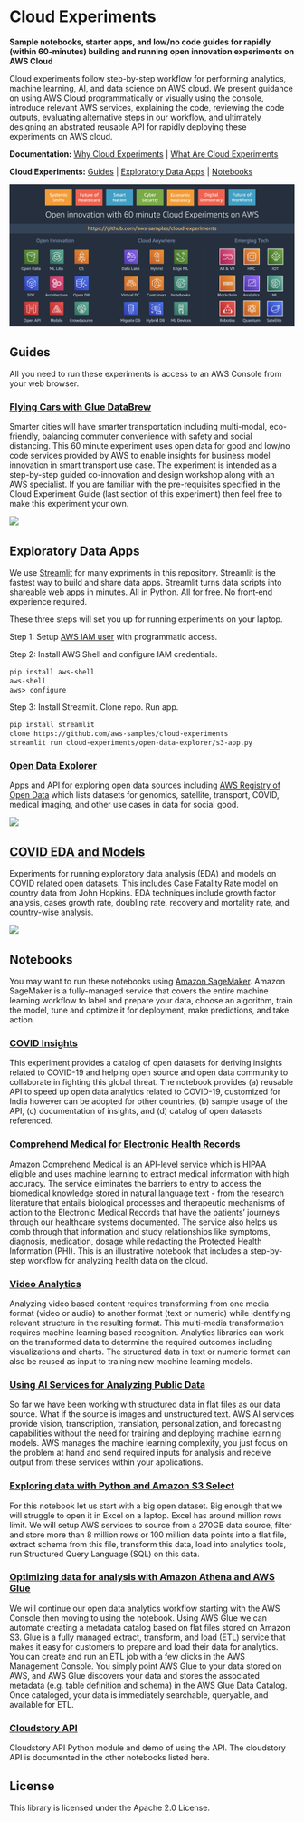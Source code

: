 # Cloud Experiments

**Sample notebooks, starter apps, and low/no code guides for rapidly (within 60-minutes) building and running open innovation experiments on AWS Cloud**

Cloud experiments follow step-by-step workflow for performing analytics, machine learning, AI, and data science on AWS cloud. We present guidance on using AWS Cloud programmatically or visually using the console, introduce relevant AWS services, explaining the code, reviewing the code outputs, evaluating alternative steps in our workflow, and ultimately designing an abstrated reusable API for rapidly deploying these experiments on AWS cloud.

**Documentation:** [Why Cloud Experiments](https://github.com/aws-samples/cloud-experiments/tree/master/docs/why-cloud-experiments.md) | [What Are Cloud Experiments](https://github.com/aws-samples/cloud-experiments/tree/master/docs/what-are-cloud-experiments.md)

**Cloud Experiments:** [Guides](https://github.com/aws-samples/cloud-experiments#guides) | [Exploratory Data Apps](https://github.com/aws-samples/cloud-experiments#exploratory-data-apps) | [Notebooks](https://github.com/aws-samples/cloud-experiments#notebooks)

[![](cloud-experiments.png)](https://github.com/aws-samples/cloud-experiments)

## Guides

All you need to run these experiments is access to an AWS Console from your web browser.

### [Flying Cars with Glue DataBrew](https://github.com/aws-samples/cloud-experiments/tree/master/experiments/guides/flying-cars-with-glue-databrew)

Smarter cities will have smarter transportation including multi-modal, eco-friendly, balancing commuter convenience with safety and social distancing. This 60 minute experiment uses open data for good and low/no code services provided by AWS to enable insights for business model innovation in smart transport use case. The experiment is intended as a step-by-step guided co-innovation and design workshop along with an AWS specialist. If you are familiar with the pre-requisites specified in the Cloud Experiment Guide (last section of this experiment) then feel free to make this experiment your own.

[![](https://github.com/aws-samples/cloud-experiments/blob/master/experiments/guides/flying-cars-with-glue-databrew/splash.png)](https://github.com/aws-samples/cloud-experiments/tree/master/experiments/guides/flying-cars-with-glue-databrew)

## Exploratory Data Apps

We use [Streamlit](https://streamlit.io/) for many expriments in this repository. Streamlit is the fastest way to build and share data apps. Streamlit turns data scripts into shareable web apps in minutes. All in Python. All for free. No front‑end experience required.

These three steps will set you up for running experiments on your laptop.

Step 1: Setup [AWS IAM user](https://docs.aws.amazon.com/IAM/latest/UserGuide/id_users_create.html#id_users_create_console) with programmatic access.

Step 2: Install AWS Shell and configure IAM credentials.

```
pip install aws-shell
aws-shell
aws> configure
```

Step 3: Install Streamlit. Clone repo. Run app.

```
pip install streamlit
clone https://github.com/aws-samples/cloud-experiments
streamlit run cloud-experiments/open-data-explorer/s3-app.py
```

### [Open Data Explorer](https://github.com/aws-samples/cloud-experiments/tree/master/experiments/data-apps/open-data-explorer)

Apps and API for exploring open data sources including [AWS Registry of Open Data](https://registry.opendata.aws/) which lists datasets for genomics, satellite, transport, COVID, medical imaging, and other use cases in data for social good.

[![](https://github.com/aws-samples/cloud-experiments/blob/master/experiments/data-apps/open-data-explorer/s3-app-start.png)](https://github.com/aws-samples/cloud-experiments/tree/master/experiments/data-apps/open-data-explorer)

## [COVID EDA and Models](https://github.com/aws-samples/cloud-experiments/tree/master/experiments/data-apps/covid-insights)

Experiments for running exploratory data analysis (EDA) and models on COVID related open datasets. This includes Case Fatality Rate model on country data from John Hopkins. EDA techniques include growth factor analysis, cases growth rate, doubling rate, recovery and mortality rate, and country-wise analysis.

[![](https://github.com/aws-samples/cloud-experiments/blob/master/experiments/data-apps/covid-insights/cfr.png)](https://github.com/aws-samples/cloud-experiments/tree/master/experiments/data-apps/covid-insights)

## Notebooks

You may want to run these notebooks using [Amazon SageMaker](https://aws.amazon.com/sagemaker/). Amazon SageMaker is a fully-managed service that covers the entire machine learning workflow to label and prepare your data, choose an algorithm, train the model, tune and optimize it for deployment, make predictions, and take action.

### [COVID Insights](https://github.com/aws-samples/cloud-experiments/tree/master/experiments/notebooks/covid)

This experiment provides a catalog of open datasets for deriving insights related to COVID-19 and helping open source and open data community to collaborate in fighting this global threat. The notebook provides (a) reusable API to speed up open data analytics related to COVID-19, customized for India however can be adopted for other countries, (b) sample usage of the API, (c) documentation of insights, and (d) catalog of open datasets referenced.

### [Comprehend Medical for Electronic Health Records](https://github.com/aws-samples/cloud-experiments/tree/master/experiments/notebooks/comprehend-medical-ehr)

Amazon Comprehend Medical is an API-level service which is HIPAA eligible and uses machine learning to extract medical information with high accuracy. The service eliminates the barriers to entry to access the biomedical knowledge stored in natural language text - from the research literature that entails biological processes and therapeutic mechanisms of action to the Electronic Medical Records that have the patients’ journeys through our healthcare systems documented. The service also helps us comb through that information and study relationships like symptoms, diagnosis, medication, dosage while redacting the Protected Health Information (PHI). This is an illustrative notebook that includes a step-by-step workflow for analyzing health data on the cloud.

### [Video Analytics](https://github.com/aws-samples/cloud-experiments/tree/master/experiments/notebooks/video-analytics/)

Analyzing video based content requires transforming from one media format (video or audio) to another format (text or numeric) while identifying relevant structure in the resulting format. This multi-media transformation requires machine learning based recognition. Analytics libraries can work on the transformed data to determine the required outcomes including visualizations and charts. The structured data in text or numeric format can also be reused as input to training new machine learning models.

### [Using AI Services for Analyzing Public Data](https://github.com/aws-samples/cloud-experiments/tree/master/experiments/notebooks/ai-services/)

So far we have been working with structured data in flat files as our data source. What if the source is images and unstructured text. AWS AI services provide vision, transcription, translation, personalization, and forecasting capabilities without the need for training and deploying machine learning models. AWS manages the machine learning complexity, you just focus on the problem at hand and send required inputs for analysis and receive output from these services within your applications.

### [Exploring data with Python and Amazon S3 Select](https://github.com/aws-samples/cloud-experiments/tree/master/experiments/notebooks/exploring-data/)

For this notebook let us start with a big open dataset. Big enough that we will struggle to open it in Excel on a laptop. Excel has around million rows limit. We will setup AWS services to source from a 270GB data source, filter and store more than 8 million rows or 100 million data points into a flat file, extract schema from this file, transform this data, load into analytics tools, run Structured Query Language (SQL) on this data.

### [Optimizing data for analysis with Amazon Athena and AWS Glue](https://github.com/aws-samples/cloud-experiments/tree/master/experiments/notebooks/optimizing-data/)

We will continue our open data analytics workflow starting with the AWS Console then moving to using the notebook. Using AWS Glue we can automate creating a metadata catalog based on flat files stored on Amazon S3. Glue is a fully managed extract, transform, and load (ETL) service that makes it easy for customers to prepare and load their data for analytics. You can create and run an ETL job with a few clicks in the AWS Management Console. You simply point AWS Glue to your data stored on AWS, and AWS Glue discovers your data and stores the associated metadata (e.g. table definition and schema) in the AWS Glue Data Catalog. Once cataloged, your data is immediately searchable, queryable, and available for ETL.

### [Cloudstory API](https://github.com/aws-samples/cloud-experiments/tree/master/api/cloudstory-api/)

Cloudstory API Python module and demo of using the API. The cloudstory API is documented in the other notebooks listed here.

## License

This library is licensed under the Apache 2.0 License. 
